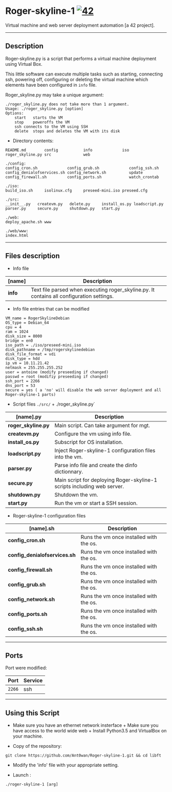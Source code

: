 # Roger-skyline-1 [![42](https://i.imgur.com/9NXfcit.jpg)](i.imgur.com/9NXfcit.jpg)

Virtual machine and web server deployment automation [a 42 project].

---

## Description

Roger-skyline.py is a script that performs a virtual machine deployment using Virtual Box.

This little software can execute multiple tasks such as starting, connecting ssh, powering off, configuring or deleting the virtual machine which elements have been configured in `info` file.

Roger_skyline.py may take a unique argument:

```
./roger_skyline.py does not take more than 1 argument.
Usage: ./roger_skyline.py [option]
Options:
	start	starts the VM
	stop	poweroffs the VM
	ssh	connects to the VM using SSH
	delete	stops and deletes the VM with its disk
```

- Directory contents:

```
README.md        config           info             iso              roger_skyline.py src              web

./config:
config_cron.sh             config_grub.sh             config_ssh.sh
config_denialofservices.sh config_network.sh          update
config_firewall.sh         config_ports.sh            watch_crontab

./iso:
build_iso.sh     isolinux.cfg     preseed-mini.iso preseed.cfg

./src:
__init__.py   createvm.py   delete.py     install_os.py loadscript.py parser.py     secure.py     shutdown.py   start.py

./web:
deploy_apache.sh www

./web/www:
index.html
```

---


## Files description

- Info file

| [name] | Description |
| --- | --- |
| **info** | Text file parsed when executing roger_skyline.py. It contains all configuration settings.|

- Info file entries that can be modified

```
VM_name = RogerSkylineDebian
OS_type = Debian_64
cpu = 4
ram = 1024
disk_size = 8000
bridge = en0
iso_path = ./iso/preseed-mini.iso
disk_pathname = /tmp/rogerskylinedebian
disk_file_format = vdi
disk_type = hdd
ip_vm = 10.11.21.42
netmask = 255.255.255.252
user = antoine (modify preseeding if changed)
passwd = root (modifiy preseeding if changed)
ssh_port = 2266
dns_port = 53
secure = yes ( a 'no' will disable the web server deployment and all Roger-skyline-1 parts)
```

- Script files `./src/` + ./roger_skyline.py`

| [name].py | Description |
| --- | --- |
| **roger_skyline.py** | Main script. Can take argument for mgt.|
| **createvm.py** | Configure the vm using info file.|
| **install_os.py** | Subscript for OS installation.|
| **loadscript.py** | Inject Roger-skyline-1 configuration files into the vm.|
| **parser.py** | Parse info file and create the dinfo dictionnary.|
| **secure.py** | Main script for deploying Roger-skyline-1 scripts including web server.|
| **shutdown.py** | Shutdown the vm.|
| **start.py** | Run the vm or start a SSH session.|

- Roger-skyline-1 configuration files

| [name].sh | Description |
| --- | --- |
| **config_cron.sh** | Runs the vm once installed with the os.|
| **config_denialofservices.sh** | Runs the vm once installed with the os.|
| **config_firewall.sh** | Runs the vm once installed with the os.|
| **config_grub.sh** | Runs the vm once installed with the os.|
| **config_network.sh** | Runs the vm once installed with the os.|
| **config_ports.sh** | Runs the vm once installed with the os.|
| **config_ssh.sh** | Runs the vm once installed with the os.|

---

## Ports

Port were modified:

| Port | Service |
| --- | --- |
| `2266` | ssh |

---

## Using this Script

- Make sure you have an ethernet network insterface + Make sure you have access to the world wide web +  Install Python3.5 and VirtualBox on your machine.

- Copy of the repository:

```shell=
git clone https://github.com/Ant0wan/Roger-skyline-1.git && cd libft
```

- Modify the 'info' file with your appropriate setting.

- Launch :

```shell=
./roger-skyline-1 [arg]
```
